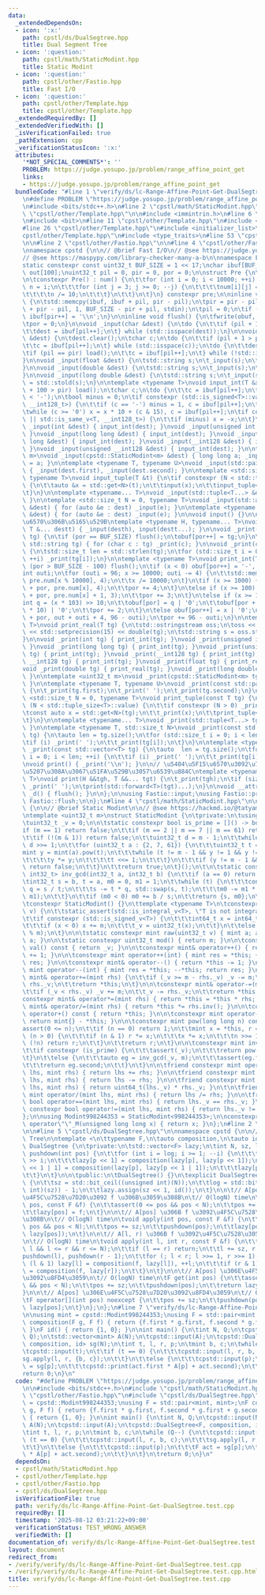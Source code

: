 ```yaml
---
data:
  _extendedDependsOn:
  - icon: ':x:'
    path: cpstl/ds/DualSegtree.hpp
    title: Dual Segment Tree
  - icon: ':question:'
    path: cpstl/math/StaticModint.hpp
    title: Static Modint
  - icon: ':question:'
    path: cpstl/other/Fastio.hpp
    title: Fast I/O
  - icon: ':question:'
    path: cpstl/other/Template.hpp
    title: cpstl/other/Template.hpp
  _extendedRequiredBy: []
  _extendedVerifiedWith: []
  _isVerificationFailed: true
  _pathExtension: cpp
  _verificationStatusIcon: ':x:'
  attributes:
    '*NOT_SPECIAL_COMMENTS*': ''
    PROBLEM: https://judge.yosupo.jp/problem/range_affine_point_get
    links:
    - https://judge.yosupo.jp/problem/range_affine_point_get
  bundledCode: "#line 1 \"verify/ds/lc-Range-Affine-Point-Get-DualSegtree.test.cpp\"\
    \n#define PROBLEM \"https://judge.yosupo.jp/problem/range_affine_point_get\"\n\
    \n#include <bits/stdc++.h>\n#line 2 \"cpstl/math/StaticModint.hpp\"\n\n#line 2\
    \ \"cpstl/other/Template.hpp\"\n\n#include <immintrin.h>\n#line 6 \"cpstl/other/Template.hpp\"\
    \n#include <bit>\n#line 11 \"cpstl/other/Template.hpp\"\n#include <charconv>\n\
    #line 26 \"cpstl/other/Template.hpp\"\n#include <initializer_list>\n#line 47 \"\
    cpstl/other/Template.hpp\"\n#include <type_traits>\n#line 53 \"cpstl/other/Template.hpp\"\
    \n\n#line 2 \"cpstl/other/Fastio.hpp\"\n\n#line 4 \"cpstl/other/Fastio.hpp\"\n\
    \nnamespace cpstd {\n\n// @brief Fast I/O\n// @see https://judge.yosupo.jp/submission/21623\n\
    // @see https://maspypy.com/library-checker-many-a-b\n\nnamespace Fastio {\n\n\
    static constexpr const uint32_t BUF_SIZE = 1 << 17;\nchar ibuf[BUF_SIZE], obuf[BUF_SIZE],\
    \ out[100];\nuint32_t pil = 0, pir = 0, por = 0;\n\nstruct Pre {\n\tchar num[10000][4];\n\
    \n\tconstexpr Pre() : num() {\n\t\tfor (int i = 0; i < 10000; ++i) {\n\t\t\tint\
    \ n = i;\n\t\t\tfor (int j = 3; j >= 0; --j) {\n\t\t\t\tnum[i][j] = n % 10 | '0';\n\
    \t\t\t\tn /= 10;\n\t\t\t}\n\t\t}\n\t}\n} constexpr pre;\n\ninline void load()\
    \ {\n\tstd::memcpy(ibuf, ibuf + pil, pir - pil);\n\tpir = pir - pil + std::fread(ibuf\
    \ + pir - pil, 1, BUF_SIZE - pir + pil, stdin);\n\tpil = 0;\n\tif (pir < BUF_SIZE)\
    \ ibuf[pir++] = '\\n';\n}\n\ninline void flush() {\n\tfwrite(obuf, 1, por, stdout);\n\
    \tpor = 0;\n}\n\nvoid _input(char &dest) {\n\tdo {\n\t\tif (pil + 1 > pir) load();\n\
    \t\tdest = ibuf[pil++];\n\t} while (std::isspace(dest));\n}\n\nvoid _input(std::string\
    \ &dest) {\n\tdest.clear();\n\tchar c;\n\tdo {\n\t\tif (pil + 1 > pir) load();\n\
    \t\tc = ibuf[pil++];\n\t} while (std::isspace(c));\n\tdo {\n\t\tdest += c;\n\t\
    \tif (pil == pir) load();\n\t\tc = ibuf[pil++];\n\t} while (!std::isspace(c));\n\
    }\n\nvoid _input(float &dest) {\n\tstd::string s;\n\t_input(s);\n\tdest = std::stof(s);\n\
    }\n\nvoid _input(double &dest) {\n\tstd::string s;\n\t_input(s);\n\tdest = std::stod(s);\n\
    }\n\nvoid _input(long double &dest) {\n\tstd::string s;\n\t_input(s);\n\tdest\
    \ = std::stold(s);\n}\n\ntemplate <typename T>\nvoid input_int(T &x) {\n\tif (pil\
    \ + 100 > pir) load();\n\tchar c;\n\tdo {\n\t\tc = ibuf[pil++];\n\t} while (c\
    \ < '-');\n\tbool minus = 0;\n\tif constexpr (std::is_signed<T>::value || std::is_same_v<T,\
    \ __int128_t>) {\n\t\tif (c == '-') minus = 1, c = ibuf[pil++];\n\t}\n\tx = 0;\n\
    \twhile (c >= '0') x = x * 10 + (c & 15), c = ibuf[pil++];\n\tif constexpr (std::is_signed<T>::value\
    \ || std::is_same_v<T, __int128_t>) {\n\t\tif (minus) x = -x;\n\t}\n}\n\nvoid\
    \ _input(int &dest) { input_int(dest); }\nvoid _input(unsigned int &dest) { input_int(dest);\
    \ }\nvoid _input(long long &dest) { input_int(dest); }\nvoid _input(unsigned long\
    \ long &dest) { input_int(dest); }\nvoid _input(__int128 &dest) { input_int(dest);\
    \ }\nvoid _input(unsigned __int128 &dest) { input_int(dest); }\n\ntemplate <uint32_t\
    \ m>\nvoid _input(cpstd::StaticModint<m> &dest) { long long a; _input(a); dest\
    \ = a; }\n\ntemplate <typename T, typename U>\nvoid _input(std::pair<T, U> &dest)\
    \ { _input(dest.first), _input(dest.second); }\n\ntemplate <std::size_t N = 0,\
    \ typename T>\nvoid input_tuple(T &t) {\n\tif constexpr (N < std::tuple_size<T>::value)\
    \ {\n\t\tauto &x = std::get<N>(t);\n\t\tinput(x);\n\t\tinput_tuple<N + 1>(t);\n\
    \t}\n}\n\ntemplate <typename... T>\nvoid _input(std::tuple<T...> &dest) { input_tuple(dest);\
    \ }\n\ntemplate <std::size_t N = 0, typename T>\nvoid _input(std::array<T, N>\
    \ &dest) { for (auto &e : dest) _input(e); }\n\ntemplate <typename T>\nvoid _input(std::vector<T>\
    \ &dest) { for (auto &e : dest) _input(e); }\n\nvoid input() {}\n\n// \u5404\u5F15\
    \u6570\u306B\u5165\u529B\ntemplate <typename H, typename... T>\nvoid input(H &desth,\
    \ T &... destt) { _input(desth), input(destt...); }\n\nvoid _print(const char\
    \ tg) {\n\tif (por == BUF_SIZE) flush();\n\tobuf[por++] = tg;\n}\n\nvoid _print(const\
    \ std::string tg) { for (char c : tg) _print(c); }\n\nvoid _print(const char *tg)\
    \ {\n\tstd::size_t len = std::strlen(tg);\n\tfor (std::size_t i = 0; i < len;\
    \ ++i) _print(tg[i]);\n}\n\ntemplate <typename T>\nvoid print_int(T x) {\n\tif\
    \ (por > BUF_SIZE - 100) flush();\n\tif (x < 0) obuf[por++] = '-', x = -x;\n\t\
    int outi;\n\tfor (outi = 96; x >= 10000; outi -= 4) {\n\t\tstd::memcpy(out + outi,\
    \ pre.num[x % 10000], 4);\n\t\tx /= 10000;\n\t}\n\tif (x >= 1000) {\n\t\tstd::memcpy(obuf\
    \ + por, pre.num[x], 4);\n\t\tpor += 4;\n\t}\n\telse if (x >= 100) {\n\t\tstd::memcpy(obuf\
    \ + por, pre.num[x] + 1, 3);\n\t\tpor += 3;\n\t}\n\telse if (x >= 10) {\n\t\t\
    int q = (x * 103) >> 10;\n\t\tobuf[por] = q | '0';\n\t\tobuf[por + 1] = (x - q\
    \ * 10) | '0';\n\t\tpor += 2;\n\t}\n\telse obuf[por++] = x | '0';\n\tstd::memcpy(obuf\
    \ + por, out + outi + 4, 96 - outi);\n\tpor += 96 - outi;\n}\n\ntemplate <typename\
    \ T>\nvoid print_real(T tg) {\n\tstd::ostringstream oss;\n\toss << std::fixed\
    \ << std::setprecision(15) << double(tg);\n\tstd::string s = oss.str();\n\t_print(s);\n\
    }\n\nvoid _print(int tg) { print_int(tg); }\nvoid _print(unsigned int tg) { print_int(tg);\
    \ }\nvoid _print(long long tg) { print_int(tg); }\nvoid _print(unsigned long long\
    \ tg) { print_int(tg); }\nvoid _print(__int128 tg) { print_int(tg); }\nvoid _print(unsigned\
    \ __int128 tg) { print_int(tg); }\nvoid _print(float tg) { print_real(tg); }\n\
    void _print(double tg) { print_real(tg); }\nvoid _print(long double tg) { print_real(tg);\
    \ }\n\ntemplate <uint32_t m>\nvoid _print(cpstd::StaticModint<m> tg) { print_int(tg.val());\
    \ }\n\ntemplate <typename T, typename U>\nvoid _print(const std::pair<T, U> tg)\
    \ {\n\t_print(tg.first);\n\t_print(' ');\n\t_print(tg.second);\n}\n\ntemplate\
    \ <std::size_t N = 0, typename T>\nvoid print_tuple(const T tg) {\n\tif constexpr\
    \ (N < std::tuple_size<T>::value) {\n\t\tif constexpr (N > 0) _print(' ');\n\t\
    \tconst auto x = std::get<N>(tg);\n\t\t_print(x);\n\t\tprint_tuple<N + 1>(tg);\n\
    \t}\n}\n\ntemplate <typename... T>\nvoid _print(std::tuple<T...> tg) { print_tuple(tg);\
    \ }\n\ntemplate <typename T, std::size_t N>\nvoid _print(const std::array<T, N>\
    \ tg) {\n\tauto len = tg.size();\n\tfor (std::size_t i = 0; i < len; ++i) {\n\t\
    \tif (i) _print(' ');\n\t\t_print(tg[i]);\n\t}\n}\n\ntemplate <typename T>\nvoid\
    \ _print(const std::vector<T> tg) {\n\tauto  len = tg.size();\n\tfor (std::size_t\
    \ i = 0; i < len; ++i) {\n\t\tif (i) _print(' ');\n\t\t_print(tg[i]);\n\t}\n}\n\
    \nvoid print() { _print('\\n'); }\n\n// \u5404\u5F15\u6570\u3092\u7A7A\u767D\u533A\
    \u5207\u308A\u3067\u51FA\u529B\u3057\u6539\u884C\ntemplate <typename H, typename...\
    \ T>\nvoid print(H &&tgh, T &&... tgt) {\n\t_print(tgh);\n\tif (sizeof...(tgt))\
    \ _print(' ');\n\tprint(std::forward<T>(tgt)...);\n}\n\nvoid __attribute__((destructor))\
    \ _d() { flush(); }\n\n};\n\nusing Fastio::input;\nusing Fastio::print;\nusing\
    \ Fastio::flush;\n\n};\n#line 4 \"cpstl/math/StaticModint.hpp\"\n\nnamespace cpstd\
    \ {\n\n// @brief Static Modint\n\n// @see https://hackmd.io/@tatyam-prime/rkVCOcwQn\n\
    \ntemplate <uint32_t m>\nstruct StaticModint {\n\tprivate:\n\tusing mint = StaticModint;\n\
    \tuint32_t _v = 0;\n\n\tstatic constexpr bool is_prime = []() -> bool {\n\t\t\
    if (m == 1) return false;\n\t\tif (m == 2 || m == 7 || m == 61) return true;\n\
    \t\tif (!(m & 1)) return false;\n\t\tuint32_t d = m - 1;\n\t\twhile (!(d & 1))\
    \ d >>= 1;\n\t\tfor (uint32_t a : {2, 7, 61}) {\n\t\t\tuint32_t t = d;\n\t\t\t\
    mint y = mint(a).pow(t);\n\t\t\twhile (t != m - 1 && y != 1 && y != m - 1) {\n\
    \t\t\t\ty *= y;\n\t\t\t\tt <<= 1;\n\t\t\t}\n\t\t\tif (y != m - 1 && !(t & 1))\
    \ return false;\n\t\t}\n\t\treturn true;\n\t}();\n\t\n\tstatic constexpr std::pair<int32_t,\
    \ int32_t> inv_gcd(int32_t a, int32_t b) {\n\t\tif (a == 0) return {b, 0};\n\t\
    \tint32_t s = b, t = a, m0 = 0, m1 = 1;\n\t\twhile (t) {\n\t\t\tconst int32_t\
    \ q = s / t;\n\t\t\ts -= t * q, std::swap(s, t);\n\t\t\tm0 -= m1 * q, std::swap(m0,\
    \ m1);\n\t\t}\n\t\tif (m0 < 0) m0 += b / s;\n\t\treturn {s, m0};\n\t}\n\n\tpublic:\n\
    \tconstexpr StaticModint() {}\n\ttemplate <typename T>\n\tconstexpr StaticModint(T\
    \ v) {\n\t\tstatic_assert(std::is_integral_v<T>, \"T is not integral type.\");\n\
    \t\tif constexpr (std::is_signed_v<T>) {\n\t\t\tint64_t x = int64_t(v % int64_t(m));\n\
    \t\t\tif (x < 0) x += m;\n\t\t\t_v = uint32_t(x);\n\t\t}\n\t\telse _v = uint32_t(v\
    \ % m);\n\t}\n\n\tstatic constexpr mint raw(uint32_t v) { mint a; a._v = v; return\
    \ a; }\n\n\tstatic constexpr uint32_t mod() { return m; }\n\n\tconstexpr uint32_t\
    \ val() const { return _v; }\n\n\tconstexpr mint& operator++() { return *this\
    \ += 1; }\n\n\tconstexpr mint operator++(int) { mint res = *this; ++*this; return\
    \ res; }\n\n\tconstexpr mint& operator--() { return *this -= 1; }\n\n\tconstexpr\
    \ mint operator--(int) { mint res = *this; --*this; return res; }\n\n\tconstexpr\
    \ mint& operator+=(mint rhs) {\n\t\tif (_v >= m - rhs._v) _v -= m;\n\t\t_v +=\
    \ rhs._v;\n\t\treturn *this;\n\t}\n\n\tconstexpr mint& operator-=(mint rhs) {\n\
    \t\tif (_v < rhs._v) _v += m;\n\t\t_v -= rhs._v;\n\t\treturn *this;\n\t}\n\n\t\
    constexpr mint& operator*=(mint rhs) { return *this = *this * rhs; }\n\n\tconstexpr\
    \ mint& operator/=(mint rhs) { return *this *= rhs.inv(); }\n\n\tconstexpr mint\
    \ operator+() const { return *this; }\n\n\tconstexpr mint operator-() const {\
    \ return mint{} - *this; }\n\n\tconstexpr mint pow(long long n) const {\n\t\t\
    assert(0 <= n);\n\t\tif (n == 0) return 1;\n\t\tmint x = *this, r = 1;\n\t\twhile\
    \ (n > 0) {\n\t\t\tif (n & 1) r *= x;\n\t\t\tx *= x;\n\t\t\tn >>= 1;\n\t\t\tif\
    \ (!n) return r;\n\t\t}\n\t\treturn r;\n\t}\n\n\tconstexpr mint inv() const {\n\
    \t\tif constexpr (is_prime) {\n\t\t\tassert(_v);\n\t\t\treturn pow(m - 2);\n\t\
    \t}\n\t\telse {\n\t\t\tauto eg = inv_gcd(_v, m);\n\t\t\tassert(eg.first == 1);\n\
    \t\t\treturn eg.second;\n\t\t}\n\t}\n\n\tfriend constexpr mint operator+(mint\
    \ lhs, mint rhs) { return lhs += rhs; }\n\n\tfriend constexpr mint operator-(mint\
    \ lhs, mint rhs) { return lhs -= rhs; }\n\n\tfriend constexpr mint operator*(mint\
    \ lhs, mint rhs) { return uint64_t(lhs._v) * rhs._v; }\n\t\n\tfriend constexpr\
    \ mint operator/(mint lhs, mint rhs) { return lhs /= rhs; }\n\n\tfriend constexpr\
    \ bool operator==(mint lhs, mint rhs) { return lhs._v == rhs._v; }\n\n\tfriend\
    \ constexpr bool operator!=(mint lhs, mint rhs) { return lhs._v != rhs._v; }\n\
    };\n\nusing Modint998244353 = StaticModint<998244353>;\n\nconstexpr Modint998244353\
    \ operator\"\"_M(unsigned long long x) { return x; }\n};\n#line 2 \"cpstl/ds/DualSegtree.hpp\"\
    \n\n#line 5 \"cpstl/ds/DualSegtree.hpp\"\n\nnamespace cpstd {\n\n// Dual Segment\
    \ Tree\n\ntemplate <\n\ttypename F,\n\tauto composition,\n\tauto id\n>\nclass\
    \ DualSegtree {\n\tprivate:\n\tstd::vector<F> lazy;\n\tint N, sz, log;\n\n\tvoid\
    \ pushdown(int pos) {\n\t\tfor (int i = log; i >= 1; --i) {\n\t\t\tint p = pos\
    \ >> i;\n\t\t\tlazy[p << 1] = composition(lazy[p], lazy[p << 1]);\n\t\t\tlazy[p\
    \ << 1 | 1] = composition(lazy[p], lazy[p << 1 | 1]);\n\t\t\tlazy[p] = id();\n\
    \t\t}\n\t}\n\n\tpublic:\n\tDualSegtree() {}\n\texplicit DualSegtree(int n) : N(n)\
    \ {\n\t\tsz = std::bit_ceil((unsigned int)(N));\n\t\tlog = std::bit_width((unsigned\
    \ int)(sz)) - 1;\n\t\tlazy.assign(sz << 1, id());\n\t}\n\n\t// A[pos] \u3078\u306E\
    \u4F5C\u7528\u7D20\u3092 f \u306B\u3059\u308B\n\t// O(logN) time\n\tvoid set(int\
    \ pos, const F &f) {\n\t\tassert(0 <= pos && pos < N);\n\t\tpos += sz;\n\t\tpushdown(pos);\n\
    \t\tlazy[pos] = f;\n\t}\n\n\t// A[pos] \u306B f \u3092\u4F5C\u7528\u3055\u305B\
    \u308B\n\t// O(logN) time\n\tvoid apply(int pos, const F &f) {\n\t\tassert(0 <=\
    \ pos && pos < N);\n\t\tpos += sz;\n\t\tpushdown(pos);\n\t\tlazy[pos] = composition(f,\
    \ lazy[pos]);\n\t}\n\n\t// A[l, r) \u306B f \u3092\u4F5C\u7528\u3055\u305B\u308B\
    \n\t// O(logN) time\n\tvoid apply(int l, int r, const F &f) {\n\t\tassert(0 <=\
    \ l && l <= r && r <= N);\n\t\tif (l == r) return;\n\t\tl += sz, r += sz;\n\t\t\
    pushdown(l), pushdown(r - 1);\n\t\tfor (; l < r; l >>= 1, r >>= 1) {\n\t\t\tif\
    \ (l & 1) lazy[l] = composition(f, lazy[l]), ++l;\n\t\t\tif (r & 1) --r, lazy[r]\
    \ = composition(f, lazy[r]);\n\t\t}\n\t}\n\n\t// A[pos] \u306E\u4F5C\u7528\u7D20\
    \u3092\u8FD4\u3059\n\t// O(logN) time\n\tF get(int pos) {\n\t\tassert(0 <= pos\
    \ && pos < N);\n\t\tpos += sz;\n\t\tpushdown(pos);\n\t\treturn lazy[pos];\n\t\
    }\n\n\t// A[pos] \u306E\u4F5C\u7528\u7D20\u3092\u8FD4\u3059\n\t// O(logN) time\n\
    \tF operator[](int pos) noexcept {\n\t\tpos += sz;\n\t\tpushdown(pos);\n\t\treturn\
    \ lazy[pos];\n\t}\n};\n};\n#line 7 \"verify/ds/lc-Range-Affine-Point-Get-DualSegtree.test.cpp\"\
    \n\nusing mint = cpstd::Modint998244353;\nusing F = std::pair<mint, mint>;\nF\
    \ composition(F g, F f) { return {f.first * g.first, f.second * g.first + g.second};\
    \ }\nF id() { return {1, 0}; }\n\nint main() {\n\tint N, Q;\n\tcpstd::input(N,\
    \ Q);\n\tstd::vector<mint> A(N);\n\tcpstd::input(A);\n\tcpstd::DualSegtree<F,\
    \ composition, id> sg(N);\n\tint t, l, r, p;\n\tmint b, c;\n\twhile (Q--) {\n\t\
    \tcpstd::input(t);\n\t\tif (t == 0) {\n\t\t\tcpstd::input(l, r, b, c);\n\t\t\t\
    sg.apply(l, r, {b, c});\n\t\t}\n\t\telse {\n\t\t\tcpstd::input(p);\n\t\t\tF act\
    \ = sg[p];\n\t\t\tcpstd::print(act.first * A[p] + act.second);\n\t\t}\n\t}\n\t\
    return 0;\n}\n"
  code: "#define PROBLEM \"https://judge.yosupo.jp/problem/range_affine_point_get\"\
    \n\n#include <bits/stdc++.h>\n#include \"cpstl/math/StaticModint.hpp\"\n#include\
    \ \"cpstl/other/Fastio.hpp\"\n#include \"cpstl/ds/DualSegtree.hpp\"\n\nusing mint\
    \ = cpstd::Modint998244353;\nusing F = std::pair<mint, mint>;\nF composition(F\
    \ g, F f) { return {f.first * g.first, f.second * g.first + g.second}; }\nF id()\
    \ { return {1, 0}; }\n\nint main() {\n\tint N, Q;\n\tcpstd::input(N, Q);\n\tstd::vector<mint>\
    \ A(N);\n\tcpstd::input(A);\n\tcpstd::DualSegtree<F, composition, id> sg(N);\n\
    \tint t, l, r, p;\n\tmint b, c;\n\twhile (Q--) {\n\t\tcpstd::input(t);\n\t\tif\
    \ (t == 0) {\n\t\t\tcpstd::input(l, r, b, c);\n\t\t\tsg.apply(l, r, {b, c});\n\
    \t\t}\n\t\telse {\n\t\t\tcpstd::input(p);\n\t\t\tF act = sg[p];\n\t\t\tcpstd::print(act.first\
    \ * A[p] + act.second);\n\t\t}\n\t}\n\treturn 0;\n}\n"
  dependsOn:
  - cpstl/math/StaticModint.hpp
  - cpstl/other/Template.hpp
  - cpstl/other/Fastio.hpp
  - cpstl/ds/DualSegtree.hpp
  isVerificationFile: true
  path: verify/ds/lc-Range-Affine-Point-Get-DualSegtree.test.cpp
  requiredBy: []
  timestamp: '2025-08-12 03:21:22+09:00'
  verificationStatus: TEST_WRONG_ANSWER
  verifiedWith: []
documentation_of: verify/ds/lc-Range-Affine-Point-Get-DualSegtree.test.cpp
layout: document
redirect_from:
- /verify/verify/ds/lc-Range-Affine-Point-Get-DualSegtree.test.cpp
- /verify/verify/ds/lc-Range-Affine-Point-Get-DualSegtree.test.cpp.html
title: verify/ds/lc-Range-Affine-Point-Get-DualSegtree.test.cpp
---
```

